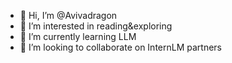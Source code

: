 - 👋 Hi, I’m @Avivadragon
- 👀 I’m interested in reading&exploring
- 🌱 I’m currently learning LLM
- 💞️ I’m looking to collaborate on InternLM partners
  

<!---
Avivadragon/Avivadragon is a ✨ special ✨ repository because its `README.md` (this file) appears on your GitHub profile.
You can click the Preview link to take a look at your changes.
--->
